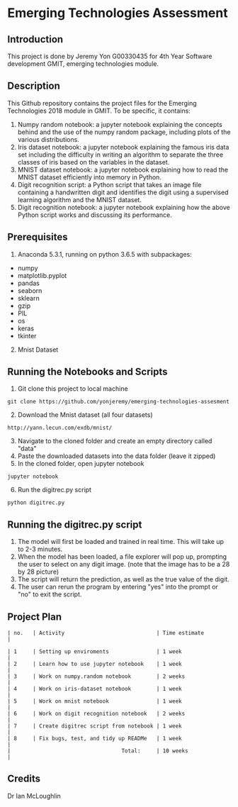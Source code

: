# Emerging Technologies Assessment

## Introduction

This project is done by Jeremy Yon G00330435 for 4th Year Software development GMIT, emerging technologies module.

## Description

This Github repository contains the project files for the Emerging Technologies 2018 module in GMIT. To be specific, it contains:

1. Numpy random notebook: a jupyter notebook explaining the concepts behind and the use of the numpy random package, including plots of the various distributions.
2. Iris dataset notebook: a jupyter notebook explaining the famous iris data set including the difficulty in writing an algorithm to separate the three classes of iris based on the variables in the dataset.
3. MNIST dataset notebook: a jupyter notebook explaining how to read the MNIST dataset efficiently into memory in Python.
4. Digit recognition script: a Python script that takes an image file containing a handwritten digit and identifies the digit using a supervised learning algorithm and the MNIST dataset.
5. Digit recognition notebook: a jupyter notebook explaining how the above Python script works and discussing its performance.

## Prerequisites
1. Anaconda 5.3.1, running on python 3.6.5 with subpackages:
- numpy
- matplotlib.pyplot
- pandas
- seaborn
- sklearn
- gzip
- PIL
- os
- keras
- tkinter

2. Mnist Dataset

## Running the Notebooks and Scripts

1. Git clone this project to local machine
```
git clone https://github.com/yonjeremy/emerging-technologies-assesment
```
2. Download the Mnist dataset (all four datasets)
```
http://yann.lecun.com/exdb/mnist/
```
3. Navigate to the cloned folder and create an empty directory called "data"
4. Paste the downloaded datasets into the data folder (leave it zipped)
5. In the cloned folder, open jupyter notebook
```
jupyter notebook
```

6. Run the digitrec.py script
```
python digitrec.py
```

## Running the digitrec.py script

1. The model will first be loaded and trained in real time. This will take up to 2-3 minutes.
2. When the model has been loaded, a file explorer will pop up, prompting the user to select on any digit image. (note that the image has to be a 28 by 28 picture)
3. The script will return the prediction, as well as the true value of the digit.
4. The user can rerun the program by entering "yes" into the prompt or "no" to exit the script.

## Project Plan
```
| no.   | Activity                             | Time estimate            |

| 1     | Setting up enviroments               | 1 week                   |
| 2     | Learn how to use jupyter notebook    | 1 week                   |
| 3     | Work on numpy.random notebook        | 2 weeks                  |
| 4     | Work on iris-dataset notebook        | 1 week                   |
| 5     | Work on mnist notebook               | 1 week                   |
| 6     | Work on digit recognition notebook   | 2 weeks                  |
| 7     | Create digitrec script from notebook | 1 week                   |
| 8     | Fix bugs, test, and tidy up READMe   | 1 week                   |
|                                   Total:     | 10 weeks                 |

```

## Credits

Dr Ian McLoughlin
